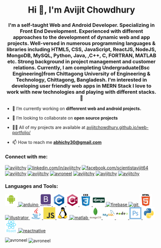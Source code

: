 <h1 align="center">Hi 👋, I'm Avijit Chowdhury</h1>
<h3 align="center">I'm a self-taught Web and Android Developer. Specializing in Front End Development. Experienced with different approaches to the development of dynamic web and app projects. Well-versed in numerous programming languages & libraries including HTML5, CSS, JavaScript, ReactJS, NodeJS, MongoDB, MySQL, Python, Java, ,C++, C, FORTRAN, MATLAB etc. Strong background in project management and customer relations. Currently, I am completing Undergraduate(Bsc Engineering)from Chittagong University of Engineering & Technology, Chittagong, Bangladesh. I'm interested in developing user friendly web apps in MERN Stack I love to work with new technologies and playing with different stacks.🤖</h3>

- 🔭 I’m currently working on **diffenrent web and android projects.**

- 👯 I’m looking to collaborate on **open source projects**

- 👨‍💻 All of my projects are available at [avijitchowdhury.github.io/web-portfolio/](avijitchowdhury.github.io/web-portfolio/)

- 📫 How to reach me **abhichy30@gmail.com**

<h3 align="left">Connect with me:</h3>
<p align="left">
<a href="https://twitter.com/avijitchy" target="blank"><img align="center" src="https://raw.githubusercontent.com/rahuldkjain/github-profile-readme-generator/master/src/images/icons/Social/twitter.svg" alt="avijitchy" height="30" width="40" /></a>
<a href="https://linkedin.com/in/linkedin.com/in/avijitchy" target="blank"><img align="center" src="https://raw.githubusercontent.com/rahuldkjain/github-profile-readme-generator/master/src/images/icons/Social/linked-in-alt.svg" alt="linkedin.com/in/avijitchy" height="30" width="40" /></a>
<a href="https://fb.com/facebook.com/scientistavijit64" target="blank"><img align="center" src="https://raw.githubusercontent.com/rahuldkjain/github-profile-readme-generator/master/src/images/icons/Social/facebook.svg" alt="facebook.com/scientistavijit64" height="30" width="40" /></a>
<a href="https://www.codechef.com/users/avijitchy" target="blank"><img align="center" src="https://cdn.jsdelivr.net/npm/simple-icons@3.1.0/icons/codechef.svg" alt="avijitchy" height="30" width="40" /></a>
<a href="https://www.hackerrank.com/avijitchy" target="blank"><img align="center" src="https://raw.githubusercontent.com/rahuldkjain/github-profile-readme-generator/master/src/images/icons/Social/hackerrank.svg" alt="avijitchy" height="30" width="40" /></a>
<a href="https://codeforces.com/profile/avroneel" target="blank"><img align="center" src="https://cdn.jsdelivr.net/npm/simple-icons@3.0.1/icons/codeforces.svg" alt="avroneel" height="30" width="40" /></a>
<a href="https://www.leetcode.com/avijitchy" target="blank"><img align="center" src="https://raw.githubusercontent.com/rahuldkjain/github-profile-readme-generator/master/src/images/icons/Social/leet-code.svg" alt="avijitchy" height="30" width="40" /></a>
<a href="https://www.hackerearth.com/avijitchy" target="blank"><img align="center" src="https://raw.githubusercontent.com/rahuldkjain/github-profile-readme-generator/master/src/images/icons/Social/hackerearth.svg" alt="avijitchy" height="30" width="40" /></a>
<a href="https://auth.geeksforgeeks.org/user/avijitchy" target="blank"><img align="center" src="https://raw.githubusercontent.com/rahuldkjain/github-profile-readme-generator/master/src/images/icons/Social/geeks-for-geeks.svg" alt="avijitchy" height="30" width="40" /></a>
</p>

<h3 align="left">Languages and Tools:</h3>
<p align="left"> <a href="https://developer.android.com" target="_blank"> <img src="https://raw.githubusercontent.com/devicons/devicon/master/icons/android/android-original-wordmark.svg" alt="android" width="40" height="40"/> </a> <a href="https://www.arduino.cc/" target="_blank"> <img src="https://cdn.worldvectorlogo.com/logos/arduino-1.svg" alt="arduino" width="40" height="40"/> </a> <a href="https://getbootstrap.com" target="_blank"> <img src="https://raw.githubusercontent.com/devicons/devicon/master/icons/bootstrap/bootstrap-plain-wordmark.svg" alt="bootstrap" width="40" height="40"/> </a> <a href="https://www.cprogramming.com/" target="_blank"> <img src="https://raw.githubusercontent.com/devicons/devicon/master/icons/c/c-original.svg" alt="c" width="40" height="40"/> </a> <a href="https://www.w3schools.com/cpp/" target="_blank"> <img src="https://raw.githubusercontent.com/devicons/devicon/master/icons/cplusplus/cplusplus-original.svg" alt="cplusplus" width="40" height="40"/> </a> <a href="https://www.w3schools.com/css/" target="_blank"> <img src="https://raw.githubusercontent.com/devicons/devicon/master/icons/css3/css3-original-wordmark.svg" alt="css3" width="40" height="40"/> </a> <a href="https://www.djangoproject.com/" target="_blank"> <img src="https://raw.githubusercontent.com/devicons/devicon/master/icons/django/django-original.svg" alt="django" width="40" height="40"/> </a> <a href="https://firebase.google.com/" target="_blank"> <img src="https://www.vectorlogo.zone/logos/firebase/firebase-icon.svg" alt="firebase" width="40" height="40"/> </a> <a href="https://git-scm.com/" target="_blank"> <img src="https://www.vectorlogo.zone/logos/git-scm/git-scm-icon.svg" alt="git" width="40" height="40"/> </a> <a href="https://www.w3.org/html/" target="_blank"> <img src="https://raw.githubusercontent.com/devicons/devicon/master/icons/html5/html5-original-wordmark.svg" alt="html5" width="40" height="40"/> </a> <a href="https://www.adobe.com/in/products/illustrator.html" target="_blank"> <img src="https://www.vectorlogo.zone/logos/adobe_illustrator/adobe_illustrator-icon.svg" alt="illustrator" width="40" height="40"/> </a> <a href="https://www.java.com" target="_blank"> <img src="https://raw.githubusercontent.com/devicons/devicon/master/icons/java/java-original.svg" alt="java" width="40" height="40"/> </a> <a href="https://developer.mozilla.org/en-US/docs/Web/JavaScript" target="_blank"> <img src="https://raw.githubusercontent.com/devicons/devicon/master/icons/javascript/javascript-original.svg" alt="javascript" width="40" height="40"/> </a> <a href="https://www.linux.org/" target="_blank"> <img src="https://raw.githubusercontent.com/devicons/devicon/master/icons/linux/linux-original.svg" alt="linux" width="40" height="40"/> </a> <a href="https://www.mathworks.com/" target="_blank"> <img src="https://upload.wikimedia.org/wikipedia/commons/2/21/Matlab_Logo.png" alt="matlab" width="40" height="40"/> </a> <a href="https://www.mongodb.com/" target="_blank"> <img src="https://raw.githubusercontent.com/devicons/devicon/master/icons/mongodb/mongodb-original-wordmark.svg" alt="mongodb" width="40" height="40"/> </a> <a href="https://www.mysql.com/" target="_blank"> <img src="https://raw.githubusercontent.com/devicons/devicon/master/icons/mysql/mysql-original-wordmark.svg" alt="mysql" width="40" height="40"/> </a> <a href="https://nodejs.org" target="_blank"> <img src="https://raw.githubusercontent.com/devicons/devicon/master/icons/nodejs/nodejs-original-wordmark.svg" alt="nodejs" width="40" height="40"/> </a> <a href="https://www.photoshop.com/en" target="_blank"> <img src="https://raw.githubusercontent.com/devicons/devicon/master/icons/photoshop/photoshop-line.svg" alt="photoshop" width="40" height="40"/> </a> <a href="https://www.python.org" target="_blank"> <img src="https://raw.githubusercontent.com/devicons/devicon/master/icons/python/python-original.svg" alt="python" width="40" height="40"/> </a> <a href="https://reactjs.org/" target="_blank"> <img src="https://raw.githubusercontent.com/devicons/devicon/master/icons/react/react-original-wordmark.svg" alt="react" width="40" height="40"/> </a> <a href="https://reactnative.dev/" target="_blank"> <img src="https://reactnative.dev/img/header_logo.svg" alt="reactnative" width="40" height="40"/> </a> </p>

<p><img align="left" src="https://github-readme-stats.vercel.app/api/top-langs?username=avroneel&show_icons=true&locale=en&layout=compact" alt="avroneel" /></p>

<p>&nbsp;<img align="center" src="https://github-readme-stats.vercel.app/api?username=avroneel&show_icons=true&locale=en" alt="avroneel" /></p>
